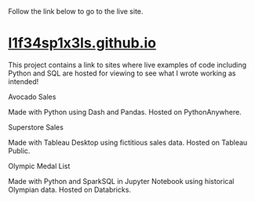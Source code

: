 Follow the link below to go to the live site.
# [l1f34sp1x3ls.github.io](https://l1f34sp1x3ls.github.io/)

This project contains a link to sites where live examples of code including Python and SQL are hosted for viewing to see what I wrote working as intended!


Avocado Sales

Made with Python using Dash and Pandas. Hosted on PythonAnywhere.

Superstore Sales

Made with Tableau Desktop using fictitious sales data. Hosted on Tableau Public.

Olympic Medal List

Made with Python and SparkSQL in Jupyter Notebook using historical Olympian data. Hosted on Databricks.
